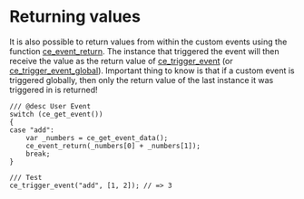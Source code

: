 # Returning values
It is also possible to return values from within the custom events using the function [ce_event_return](./ce_event_return.html). The instance that triggered the event will then receive the value as the return value of [ce_trigger_event](./ce_trigger_event.html) (or [ce_trigger_event_global](./ce_trigger_event_global.html)). Important thing to know is that if a custom event is triggered globally, then only the return value of the last instance it was triggered in is returned!

```gml
/// @desc User Event
switch (ce_get_event())
{
case "add":
    var _numbers = ce_get_event_data();
    ce_event_return(_numbers[0] + _numbers[1]);
    break;
}

/// Test
ce_trigger_event("add", [1, 2]); // => 3
```